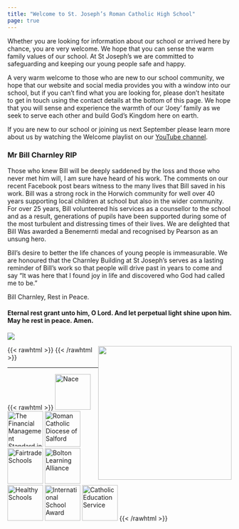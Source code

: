 ```yaml
---
title: "Welcome to St. Joseph’s Roman Catholic High School"
page: true
---
```

Whether you are looking for information about our school or arrived here by chance, you are very welcome. We hope that you can sense the warm family values of our school. At St Joseph’s we are committed to safeguarding and keeping our young people safe and happy.

A very warm welcome to those who are new to our school community, we hope that our website and social media provides you with a window into our school, but if you can’t find what you are looking for, please don’t hesitate to get in touch using the contact details at the bottom of this page. We hope that you will sense and experience the warmth of our ‘Joey’ family as we seek to serve each other and build God’s Kingdom here on earth.

If you are new to our school or joining us next September please learn more about us by watching the Welcome playlist on our [YouTube channel](https://youtube.com/playlist?list=PLX72CniOJaIT4mQw6siQHfiGr0Ru_ZfkZ).  

### Mr Bill Charnley RIP

Those who knew Bill will be deeply saddened by the loss and those who never met him will, I am sure have heard of his work.  The comments on our recent Facebook post bears witness to the many lives that Bill saved in his work.    Bill was a strong rock in the Horwich community for well over 40 years supporting local children at school but also in the wider community. For over 25 years, Bill volunteered his services as a counsellor to the school and as a result, generations of pupils have been supported during some of the most turbulent and distressing times of their lives. We are delighted that Bill Was awarded a Benemernti medal and recognised by Pearson as an unsung hero.

Bill’s desire to better the life chances of young people is immeasurable.  We are honoured that the Charnley Building at St Joseph’s serves as a lasting reminder of Bill’s work so that people will drive past in years to come and say “It was here that I found joy in life and discovered who God had called me to be.”

Bill Charnley, Rest in Peace.

#### Eternal rest grant unto him, O Lord. And let perpetual light shine upon him. May he rest in peace. Amen.

![](https://stjosephsbolton.org.uk/wp-content/uploads/2022/05/284046334_5364204690313618_5505896528872640955_n-300x168.png)


{{< rawhtml >}}
<img style="width: 300px; float: right;" src="/assets/home/bill-charnley-award.jpg">
{{< /rawhtml >}}

---
{{< rawhtml >}}
<img style="width: 80px;" src="assets/home/nace.png" title="Nace">
<img style="width: 80px;" src="assets/home/fmsis.png" title="The Financial Management Standard in Schools (FMSiS)">
<img style="width: 80px;" src="assets/home/diocese_of_salford.png" title="Roman Catholic Diocese of Salford">
<img style="width: 80px;" src="assets/home/fairtrade_school.png" title="Fairtrade Schools">
<img style="width: 80px;" src="assets/home/bolton_learning_alliance.png" title="Bolton Learning Alliance">
<img style="width: 80px;" src="assets/home/healthy_schools.png" title="Healthy Schools">
<img style="width: 80px;" src="assets/home/international_school_award.png" title="International School Award">
<img style="width: 80px;" src="assets/home/catholic_education_service.png" title="Catholic Education Service">
{{< /rawhtml >}}